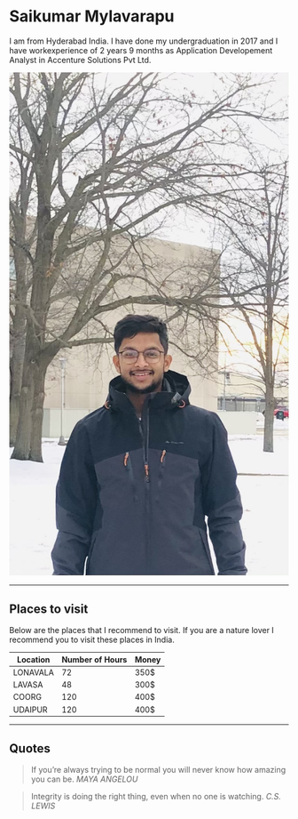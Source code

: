 # Saikumar Mylavarapu #

I am from Hyderabad India. I have done my undergraduation in 2017 and I have workexperience of 2 years 9 months as Application Developement Analyst in Accenture Solutions Pvt Ltd. 

![MyImage](/mypic.jpg)

---

## Places to visit ##

Below are the places that I recommend to visit. If you are a nature lover I recommend you to visit these places in India.

| Location | Number of Hours | Money |
| -------- | --------------- | ----- |
| LONAVALA | 72              | 350$  |
| LAVASA   | 48              | 300$  |
| COORG    | 120             | 400$  |
| UDAIPUR  | 120             | 400$  |

---

## Quotes ## 

> If you’re always trying to be normal you will never know how amazing you can be.             *MAYA ANGELOU*

> Integrity is doing the right thing, even when no one is watching.
                    *C.S. LEWIS*

